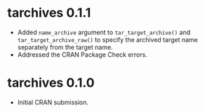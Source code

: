 # tarchives 0.1.1

* Added `name_archive` argument to `tar_target_archive()` and `tar_target_archive_raw()` to specify the archived target name separately from the target name.
* Addressed the CRAN Package Check errors.

# tarchives 0.1.0

* Initial CRAN submission.

